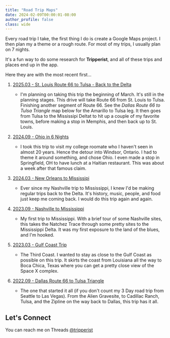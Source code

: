 ```yaml
---
title: "Road Trip Maps"
date: 2024-02-09T00:00:01-08:00
author_profile: false
class: wide
---
```


Every road trip I take, the first thing I do is create a Google Maps project. I then plan my a theme or a rough route. For most of my trips, I usually plan on 7 nights. 

It's a fun way to do some research for **Tripperist**, and all of these trips and places end up in the app.

Here they are with the most recent first...

 1. [2025.03 - St. Louis Route 66 to Tulsa - Back to the Delta](https://www.google.com/maps/d/u/3/edit?mid=1Hxfy67D6RmpA0JWRnFN4gdzwHJ169dE&usp=sharing)
     - I'm planning on taking this trip the beginning of March. It's still in the planning stages. This drive will take Route 66 from St. Louis to Tulsa. Finishing another segment of Route 66. See the *Dallas Route 66 to Tulsa Triangle* map below for the Amarillo to Tulsa leg. It then goes from Tulsa to the Mississipi Deltat to hit up a couple of my favorite towns, before making a stop in Memphis, and then back up to St. Louis.
 
 1. [2024.09 - Ohio in 6 Nights](https://www.google.com/maps/d/u/3/edit?mid=1ZStKdRzTy5P8JVPJU4jEZTrIkAr8kLE&usp=sharing)
     - I took this trip to visit my college roomate who I haven't seen in almost 20 years. Hence the detour into Windsor, Ontario.  I had to theme it around something, and chose Ohio. I even made a stop in Springfield, OH to have lunch at a Haitian restaurant. This was about a week after that famous claim.

 1. [2024.03 - New Orleans to Mississipi](https://www.google.com/maps/d/u/3/edit?mid=1JSUYAfGrodmMAa7qlVO6BYRPbpjvIUU&usp=sharing)
     - Ever since my Nashville trip to Mississippi, I knew I'd be making regular trips back to the Delta. It's history, music, people, and food just keep me coming back. I would do this trip again and again.

 1. [2023.09 - Nashville to Mississippi](https://www.google.com/maps/d/u/3/edit?mid=1wFiIwzcc-qgD3YDYl-Zvvkd5jUpnXbk&usp=sharing)
     - My first trip to Mississippi. With a brief tour of some Nashville sites, this takes the Natchez Trace through some pretty sites to the Mississippi Delta. It was my first exposure to the land of the blues, and I'm hooked.
     
 1. [2023.03 - Gulf Coast Trip](https://www.google.com/maps/d/u/3/edit?mid=1UJwCHbAVw2wCqp3Wa9FL8uOAQUM0ZXk&usp=sharing)
      - The Third Coast. I wanted to stay as close to the Gulf Coast as possible on this trip. It skirts the coast from Louisiana all the way to Boca Chica, Texas where you can get a pretty close view of the Space X complex. 

 1. [2022.09 - Dallas Route 66 to Tulsa Triangle](https://www.google.com/maps/d/u/3/edit?mid=1-QQX66fc359wj0v4VkK4FKOk-fY4r5Y&usp=sharing)
     - The one that started it all (if you don't count my 3 Day road trip from Seattle to Las Vegas). From the Alien Gravesite, to Cadillac Ranch, Tulsa, and the Zipline on the way back to Dallas, this trip has it all.

## Let's Connect

You can reach me on Threads [@tripperist](https://threads.net/tripperist)
